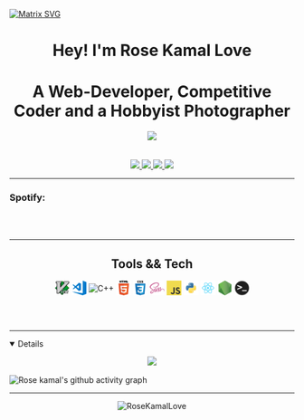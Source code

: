 [![Matrix SVG](https://raw.githubusercontent.com/rodrigograca31/rodrigograca31/master/matrix.svg)](https://www.youtube.com/watch?v=dQw4w9WgXcQ)
<h1 align="center">Hey! I'm Rose Kamal Love</h1>
<h1 align="center">A Web-Developer, Competitive Coder and a Hobbyist Photographer</h1>
<p align="center">
  <img src="https://octodex.github.com/images/nyantocat.gif" width="30%">
<br />
<br />

<p align="center">
<a href="https://instagram.com/rosekamallove">
  <img src="https://img.shields.io/badge/Instagram-E4405F?style=for-the-badge&logo=instagram&logoColor=white"  >
  </a>
  <a href="https://rosekamallove.github.io">
  <img src="https://img.shields.io/badge/GitHub-100000?style=for-the-badge&logo=github&logoColor=white"  >
  </a>
  <a href="https://www.linkedin.com/in/rose-kamal-love-1146141b0/">
  <img src="https://img.shields.io/badge/LinkedIn-0077B5?style=for-the-badge&logo=linkedin&logoColor=white"  >
  </a>
  <a href="https://twitter.com/RoseKamalLove1">
  <img src="https://img.shields.io/badge/Twitter-1DA1F2?style=for-the-badge&logo=twitter&logoColor=white"  >
  </a>
</p>

---
### Spotify:


<!-- [<img src="https://img.shields.io/badge/Instagram-E4405F?style=for-the-badge&logo=instagram&logoColor=white">](https://instagram.com/rosekamallove)
[<img src="https://img.shields.io/badge/GitHub-100000?style=for-the-badge&logo=github&logoColor=white">](https://rosekamallove.github.io)
[<img src="https://img.shields.io/badge/LinkedIn-0077B5?style=for-the-badge&logo=linkedin&logoColor=white">](https://www.linkedin.com/in/rose-kamal-love-1146141b0/)
[<img src="https://img.shields.io/badge/Twitter-1DA1F2?style=for-the-badge&logo=twitter&logoColor=white">](https://twitter.com/RoseKamalLove1) -->

<br />
<br />

---

<h2 align="center"> Tools && Tech</h2>

<p align="center">
<img align="center" alt="VIM" width="26px" src="https://raw.githubusercontent.com/github/explore/80688e429a7d4ef2fca1e82350fe8e3517d3494d/topics/vim/vim.png" />
<img align="center" alt="Visual Studio Code" width="26px" src="https://raw.githubusercontent.com/github/explore/80688e429a7d4ef2fca1e82350fe8e3517d3494d/topics/visual-studio-code/visual-studio-code.png" />
<img align="center" alt="C++" width="26px" src="https://upload.wikimedia.org/wikipedia/commons/thumb/1/18/ISO_C%2B%2B_Logo.svg/1200px-ISO_C%2B%2B_Logo.svg.png" />
<img align="center" alt="HTML5" width="26px" src="https://raw.githubusercontent.com/github/explore/80688e429a7d4ef2fca1e82350fe8e3517d3494d/topics/html/html.png" />
<img align="center" alt="CSS3" width="26px" src="https://raw.githubusercontent.com/github/explore/80688e429a7d4ef2fca1e82350fe8e3517d3494d/topics/css/css.png" />
<img align="center" alt="Sass" width="26px" src="https://raw.githubusercontent.com/github/explore/80688e429a7d4ef2fca1e82350fe8e3517d3494d/topics/sass/sass.png"/>
<img align="center" alt="JavaScript" width="26px" src="https://raw.githubusercontent.com/github/explore/80688e429a7d4ef2fca1e82350fe8e3517d3494d/topics/javascript/javascript.png" />
<img align="center" alt="PYthon" width="26px" src="https://raw.githubusercontent.com/github/explore/80688e429a7d4ef2fca1e82350fe8e3517d3494d/topics/python/python.png" />
<img align="center" alt="React" width="26px" src="https://raw.githubusercontent.com/github/explore/80688e429a7d4ef2fca1e82350fe8e3517d3494d/topics/react/react.png" />
<img align="center" alt="Node.js" width="26px" src="https://raw.githubusercontent.com/github/explore/80688e429a7d4ef2fca1e82350fe8e3517d3494d/topics/nodejs/nodejs.png" />
<img align="center" alt="Terminal" width="26px" src="https://raw.githubusercontent.com/github/explore/80688e429a7d4ef2fca1e82350fe8e3517d3494d/topics/terminal/terminal.png"/>

</p>
<br />
<br />

---
<details open>

<!-- <p align="center">
  <img src="https://octodex.github.com/images/daftpunktocat-thomas.gif" width="30%"> -->

 <p align="center">
  <img src = "https://github-readme-stats.vercel.app/api?username=rosekamallove&show_icons=true&line_height=27&theme=gruvbox"><br>

![Rose kamal's github activity graph](https://activity-graph.herokuapp.com/graph?username=rosekamallove&theme=gruvbox)


---



<p align="center">
  <img src="https://komarev.com/ghpvc/?username=rosekamallove" alt="RoseKamalLove" /> 
</p>


[website]: https://rosekamallove.github.io/
[twitter]: https://twitter.com/RoseKamalLove1/
[instagram]: https://instagram.com/rosekamallove/
[linkedin]: https://www.linkedin.com/in/rose-kamal-love-1146141b0/

